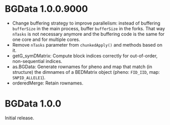 # BGData 1.0.0.9000

- Change buffering strategy to improve parallelism: instead of buffering
  `bufferSize` in the main process, buffer `bufferSize` in the forks. That way
  `nTasks` is not necessary anymore and the buffering code is the same for one
  core and for multiple cores.
- Remove `nTasks` parameter from `chunkedApply()` and methods based on it.
- getG_symDMatrix: Compute block indices correctly for out-of-order,
  non-sequential indices.
- as.BGData: Generate rownames for pheno and map that match (in structure) the
  dimnames of a BEDMatrix object (pheno: `FID_IID`, map: `SNPID_ALLELE1`).
- orderedMerge: Retain rownames.


# BGData 1.0.0

Initial release.
